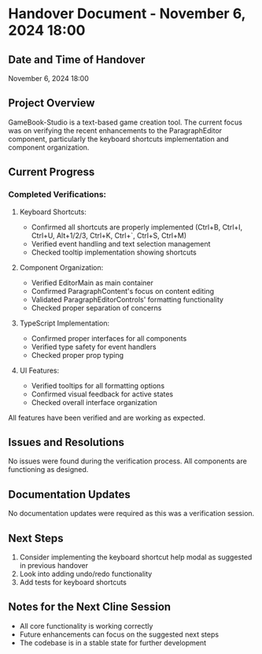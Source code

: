 # Handover Document - November 6, 2024 18:00

## Date and Time of Handover
November 6, 2024 18:00

## Project Overview
GameBook-Studio is a text-based game creation tool. The current focus was on verifying the recent enhancements to the ParagraphEditor component, particularly the keyboard shortcuts implementation and component organization.

## Current Progress
### Completed Verifications:
1. Keyboard Shortcuts:
   - Confirmed all shortcuts are properly implemented (Ctrl+B, Ctrl+I, Ctrl+U, Alt+1/2/3, Ctrl+K, Ctrl+`, Ctrl+S, Ctrl+M)
   - Verified event handling and text selection management
   - Checked tooltip implementation showing shortcuts

2. Component Organization:
   - Verified EditorMain as main container
   - Confirmed ParagraphContent's focus on content editing
   - Validated ParagraphEditorControls' formatting functionality
   - Checked proper separation of concerns

3. TypeScript Implementation:
   - Confirmed proper interfaces for all components
   - Verified type safety for event handlers
   - Checked proper prop typing

4. UI Features:
   - Verified tooltips for all formatting options
   - Confirmed visual feedback for active states
   - Checked overall interface organization

All features have been verified and are working as expected.

## Issues and Resolutions
No issues were found during the verification process. All components are functioning as designed.

## Documentation Updates
No documentation updates were required as this was a verification session.

## Next Steps
1. Consider implementing the keyboard shortcut help modal as suggested in previous handover
2. Look into adding undo/redo functionality
3. Add tests for keyboard shortcuts

## Notes for the Next Cline Session
- All core functionality is working correctly
- Future enhancements can focus on the suggested next steps
- The codebase is in a stable state for further development

